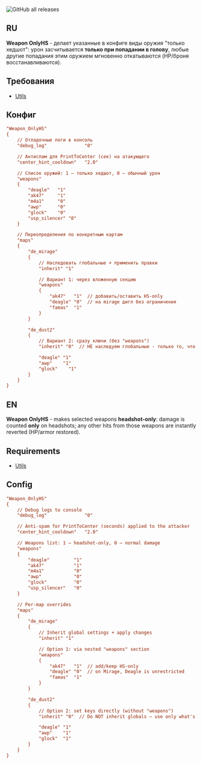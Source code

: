 ![GitHub all releases](https://img.shields.io/github/downloads/ABKAM2023/cs2-weapon-onlyhs/total?style=for-the-badge)

## RU
**Weapon OnlyHS** - делает указанные в конфиге виды оружия "только хедшот": урон засчитывается **только при попадании в голову**, любые другие попадания этим оружием мгновенно откатываются (HP/броня восстанавливаются).

## Требования
* [Utils](https://github.com/Pisex/cs2-menus/releases)

## Конфиг
```ini
"Weapon_OnlyHS"
{
	// Отладочные логи в консоль
	"debug_log"              "0"

	// Антиспам для PrintToCenter (сек) на атакующего
	"center_hint_cooldown"   "2.0"

	// Список оружий: 1 — только хедшот, 0 — обычный урон
	"weapons"
	{
		"deagle"   "1"
		"ak47"     "1"
		"m4a1"     "0"
		"awp"      "0"
		"glock"    "0"
		"usp_silencer" "0"
	}

	// Переопределения по конкретным картам
	"maps"
	{
		"de_mirage"
		{
			// Наследовать глобальные + применить правки
			"inherit" "1"

			// Вариант 1: через вложенную секцию
			"weapons"
			{
				"ak47"   "1"  // добавить/оставить HS-only
				"deagle" "0"  // на mirage дигл без ограничения
				"famas"  "1"
			}
		}

		"de_dust2"
		{
			// Вариант 2: сразу ключи (без "weapons")
			"inherit" "0"  // НЕ наследуем глобальные - только то, что ниже

			"deagle" "1"
			"awp"    "1"
			"glock"    "1"				
		}
	}
}
```

## EN
**Weapon OnlyHS** - makes selected weapons **headshot-only**: damage is counted **only** on headshots; any other hits from those weapons are instantly reverted (HP/armor restored).

## Requirements
* [Utils](https://github.com/Pisex/cs2-menus/releases)

## Config
```ini
"Weapon_OnlyHS"
{
	// Debug logs to console
	"debug_log"              "0"

	// Anti-spam for PrintToCenter (seconds) applied to the attacker
	"center_hint_cooldown"   "2.0"

	// Weapons list: 1 — headshot-only, 0 — normal damage
	"weapons"
	{
		"deagle"         "1"
		"ak47"           "1"
		"m4a1"           "0"
		"awp"            "0"
		"glock"          "0"
		"usp_silencer"   "0"
	}

	// Per-map overrides
	"maps"
	{
		"de_mirage"
		{
			// Inherit global settings + apply changes
			"inherit" "1"

			// Option 1: via nested "weapons" section
			"weapons"
			{
				"ak47"   "1"  // add/keep HS-only
				"deagle" "0"  // on Mirage, Deagle is unrestricted
				"famas"  "1"
			}
		}

		"de_dust2"
		{
			// Option 2: set keys directly (without "weapons")
			"inherit" "0"  // Do NOT inherit globals — use only what's below

			"deagle" "1"
			"awp"    "1"
			"glock"  "1"
		}
	}
}
```
